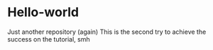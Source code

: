 # Hello-world
Just another repository (again)
This is the second try to achieve the success on the tutorial, smh
